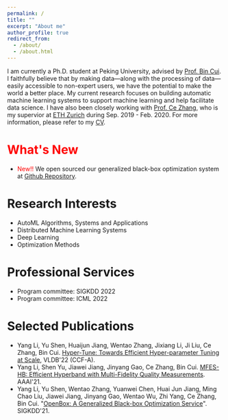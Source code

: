 ```yaml
---
permalink: /
title: ""
excerpt: "About me"
author_profile: true
redirect_from: 
  - /about/
  - /about.html
---
```


I am currently a Ph.D. student at Peking University, advised by [Prof. Bin Cui](https://cuibinpku.github.io/). I faithfully believe that by making data—along with the processing of data—easily accessible to non-expert users, we have the potential to make the world a better place. My current research focuses on building automatic machine learning systems to support machine learning and help facilitate data science.
I have also been closely working with [Prof. Ce Zhang](https://ds3lab.inf.ethz.ch/members/ce-zhang.html), who is my supervior at [ETH Zurich](https://ethz.ch/en.html) during Sep. 2019 - Feb. 2020.
For more information, please refer to my [CV](https://github.com/thomas-young-2013/thomas-young-2013.github.io/blob/master/files/CV/CV.pdf).


<span style="color:red">What's New</span>
======
* <span style="color:red">New!!</span> We open sourced our generalized black-box optimization system at [Github Repository](https://github.com/PKU-DAIR/open-box). 

Research Interests
======
* AutoML Algorithms, Systems and Applications
* Distributed Machine Learning Systems
* Deep Learning
* Optimization Methods

Professional Services
======
* Program committee: SIGKDD 2022
* Program committee: ICML 2022

Selected Publications
======
* Yang Li, Yu Shen, Huaijun Jiang, Wentao Zhang, Jixiang Li, Ji Liu, Ce Zhang, Bin Cui. [Hyper-Tune: Towards Efficient Hyper-parameter Tuning at Scale](https://arxiv.org/abs/2201.06834), VLDB'22 (CCF-A).
* Yang Li, Shen Yu, Jiawei Jiang, Jinyang Gao, Ce Zhang, Bin Cui. [MFES-HB: Efficient Hyperband with Multi-Fidelity Quality Measurements](https://arxiv.org/abs/2012.03011). AAAI'21. 
* Yang Li, Yu Shen, Wentao Zhang, Yuanwei Chen, Huai Jun Jiang, Ming Chao Liu, Jiawei Jiang, Jinyang Gao, Wentao Wu, Zhi Yang, Ce Zhang, Bin Cui. "[OpenBox: A Generalized Black-box Optimization Service](https://arxiv.org/abs/2106.00421)". SIGKDD'21.
